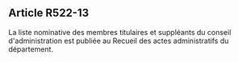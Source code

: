 ## Article R522-13

La liste nominative des membres titulaires et suppléants du conseil d'administration est publiée au Recueil
des actes administratifs du département.

